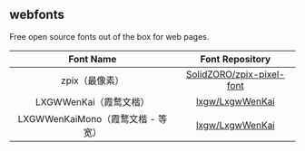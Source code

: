 ## webfonts

Free open source fonts out of the box for web pages.

|             Font Name             |                       Font Repository                        |
| :-------------------------------: | :----------------------------------------------------------: |
|          zpix（最像素）           | [SolidZORO/zpix-pixel-font](https://github.com/SolidZORO/zpix-pixel-font) |
|      LXGWWenKai（霞鹜文楷）       |    [lxgw/LxgwWenKai](https://github.com/lxgw/LxgwWenKai/)    |
| LXGWWenKaiMono（霞鹜文楷 - 等宽） |    [lxgw/LxgwWenKai](https://github.com/lxgw/LxgwWenKai/)    |

